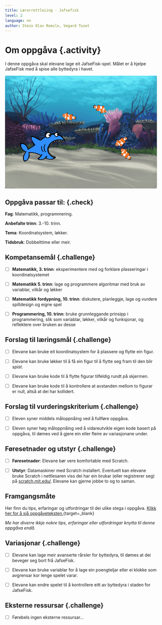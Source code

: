 ```yaml
---
title: Lærarrettleiing - Jafsefisk
level: 2
language: nn
author: Stein Olav Romslo, Vegard Tuset
---
```



# Om oppgåva {.activity}

I denne oppgåva skal elevane lage eit JafseFisk-spel. Målet er å hjelpe
JafseFisk med å spise alle byttedyra i havet.

![Illustrasjon av eit ferdig Jafsefisk-spel](jafsefisk.png)

## Oppgåva passar til: {.check}

__Fag__: Matematikk, programmering.

__Anbefalte trinn__: 3.-10. trinn.

__Tema__: Koordinatsystem, løkker.

__Tidsbruk__: Dobbelttime eller meir.

## Kompetansemål {.challenge}

- [ ] __Matematikk, 3. trinn__: eksperimentere med og forklare plasseringar i
      koordinatsystemet

- [ ] __Matematikk 5. trinn__: lage og programmere algoritmar med bruk av
      variablar, vilkår og løkker

- [ ] __Matematikk fordypning, 10. trinn__: diskutere, planleggje, lage og
      vurdere spilldesign og eigne spel

- [ ] __Programmering, 10. trinn__: bruke grunnleggande prinsipp i
      programmering, slik som variablar, løkker, vilkår og funksjonar, og
      reflektere over bruken av desse
## Forslag til læringsmål {.challenge}

- [ ] Elevane kan bruke eit koordinatsystem for å plassere og flytte ein figur.

- [ ] Elevane kan bruke løkker til å få ein figur til å flytte seg fram til den
  blir *spist*.

- [ ] Elevane kan bruke kode til å flytte figurar tilfeldig rundt på skjermen.

- [ ] Elevane kan bruke kode til å kontrollere at avstanden mellom to figurar er
  null, altså at dei har kollidert.

## Forslag til vurderingskriterium {.challenge}

- [ ] Eleven syner middels måloppnåing ved å fullføre oppgåva.

- [ ] Eleven syner høg måloppnåing ved å vidareutvikle eigen kode basert på
  oppgåva, til dømes ved å gjere ein eller fleire av variasjonane under.

## Føresetnader og utstyr {.challenge}

- [ ] __Føresetnader__: Elevane bør vere komfortable med Scratch.

- [ ] __Utstyr__: Datamaskiner med Scratch installert. Eventuelt kan elevane
  bruke Scratch i nettlesaren viss dei har ein brukar (eller registrerer seg) på
  [scratch.mit.edu/](https://scratch.mit.edu/). Elevane kan gjerne jobbe to og
  to saman.

## Framgangsmåte

Her finn du tips, erfaringar og utfordringar til dei ulike stega i oppgåva.
[Klikk her for å sjå
oppgåveteksten.](../jafsefisk/jafsefisk_nn.html){target=_blank}

_Me har diverre ikkje nokre tips, erfaringar eller utfordringar knytta til denne
oppgåva endå._

## Variasjonar {.challenge}

- [ ] Elevane kan lage meir avanserte rårsler for byttedyra, til dømes at dei
  beveger seg bort frå JafseFisk.

- [ ] Elevane kan bruke variablar for å lage ein poengteljar eller ei klokke som
  avgrensar kor lenge spelet varar.

- [ ] Elevane kan endre spelet til å kontrollere eitt av byttedyra i staden for
  JafseFisk.

## Eksterne ressursar {.challenge}

- [ ] Førebels ingen eksterne ressursar...
